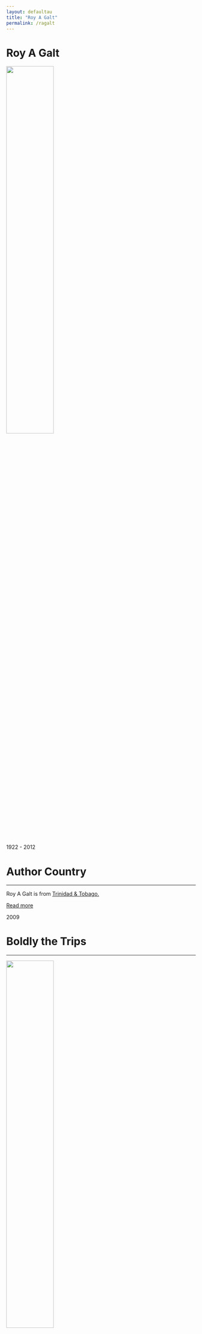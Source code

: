 ```yaml
---
layout: defaultau
title: "Roy A Galt"
permalink: /ragalt
---
```

<!-- partial:index.partial.html -->
<div class="content">
     <h1>Roy A Galt</h1>
    <div class="quote">
        <div><img src="https://scontent.fanu2-1.fna.fbcdn.net/v/t1.18169-9/574457_115092901971480_328507962_n.jpg?_nc_cat=108&ccb=1-7&_nc_sid=9267fe&_nc_ohc=TZoC2vaWC_kAX_mdEx4&_nc_ht=scontent.fanu2-1.fna&oh=00_AfBZSscmyRlJZ9YQS_fNVVqkG088PRC_JyEso2o5irg8OQ&oe=64C11E82" height="50%" width = "50%" class="logo"></div>
    </div>
    <div class="timeline">
        <div style="padding-bottom:100px;"></div>
        <div class="block">
             <div class="date right"><p class="right"> 1922 - 2012 </p></div>
            <div class="dot"></div>
            <div class="left first">
            <div class="author_country">
                <h1>Author Country</h1><hr>
          <div class="aclocation">  <p>Roy A Galt is from <a href="{{ site.baseurl }}/3">Trinidad & Tobago.</a></p></div>
              <div class="acreadmore">  <a href="#" target="_blank">Read more</a></div>
            </div>
            </div>
        <div class="block">
            <div class="date left"><p class="left">2009</p></div>
            <div class="dot"></div>
            <div class="right">
                <h1>Boldly the Trips</h1><hr>
                <p><img src="https://pictures.abebooks.com/inventory/md/md31314629189.jpg" height="50%" width = "50%"></p>
                <p>
                Language: English<br/>
                Publisher: Independently Published<br/>
                Pub_location: Port of Spain, Trinidad & Tobago<br/>
                Genre: Fiction (Novel)<br/>
                Length: <br/>                   </p>
            </div>
        </div>
       <div class="block">
            <div class="date right"><p class="right">2010</p></div>
            <div class="dot"></div>
            <div class="left">
		<h1>Mysteriously The Trips</h1><hr>
                <p><img src="https://scontent.fanu2-1.fna.fbcdn.net/v/t1.18169-9/574457_115092901971480_328507962_n.jpg?_nc_cat=108&ccb=1-7&_nc_sid=9267fe&_nc_ohc=TZoC2vaWC_kAX_mdEx4&_nc_ht=scontent.fanu2-1.fna&oh=00_AfBZSscmyRlJZ9YQS_fNVVqkG088PRC_JyEso2o5irg8OQ&oe=64C11E82" height="50%" width = "50%"></p>
                <p>
                Language: English<br/>
                Publisher: Independently Published<br/>
                Pub_location: Port of Spain, Trinidad & Tobago<br/>
                Genre: Fiction (Novel)<br/>
                Length: <br/>                   </p>
            </div>
        </div>
                
<!-- partial -->
<script src='https://cdnjs.cloudflare.com/ajax/libs/jquery/3.1.1/jquery.min.js'></script><script  src="{{ site.baseurl }}/assets/js/authorscript.js"></script>